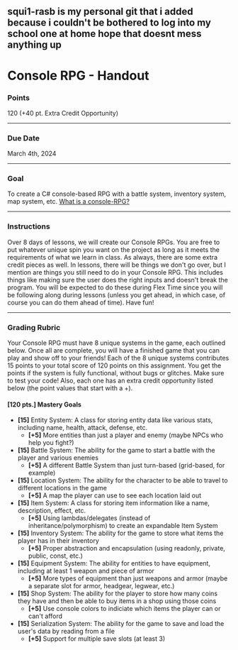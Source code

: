 ## squi1-rasb is my personal git that i added because i couldn't be bothered to log into my school one at home hope that doesnt mess anything up

# Console RPG - Handout

### Points
120 (+40 pt. Extra Credit Opportunity)

---

### Due Date
March 4th, 2024

---

### Goal
To create a C# console-based RPG with a battle system, inventory system, map system, etc. [What is a console-RPG?](https://www.youtube.com/watch?v=9B3pjzYM2cs)

---

### Instructions
Over 8 days of lessons, we will create our Console RPGs. You are free to put whatever unique spin you want on the project as long as it meets the requirements of what we learn in class. As always, there are some extra credit pieces as well. In lessons, there will be things we don't go over, but I mention are things you still need to do in your Console RPG. This includes things like making sure the user does the right inputs and doesn't break the program. You will be expected to do these during Flex Time since you will be following along during lessons (unless you get ahead, in which case, of course you can do them ahead of time). Have fun!

---

### Grading Rubric
Your Console RPG must have 8 unique systems in the game, each outlined below. Once all are complete, you will have a finished game that you can play and show off to your friends! Each of the 8 unique systems contributes 15 points to your total score of 120 points on this assignment. You get the points if the system is fully functional, without bugs or glitches. Make sure to test your code! Also, each one has an extra credit opportunity listed below (the point values that start with a +).

#### [120 pts.] Mastery Goals
- **[15]** Entity System: A class for storing entity data like various stats, including name, health, attack, defense, etc.
    - **[+5]** More entities than just a player and enemy (maybe NPCs who help you fight?)
- **[15]** Battle System: The ability for the game to start a battle with the player and various enemies
    - **[+5]** A different Battle System than just turn-based (grid-based, for example)
- **[15]** Location System: The ability for the character to be able to travel to different locations in the game
    - **[+5]** A map the player can use to see each location laid out
- **[15]** Item System: A class for storing item information like a name, description, effect, etc.
    - **[+5]** Using lambdas/delegates (instead of inheritance/polymorphism) to create an expandable Item System
- **[15]** Inventory System: The ability for the game to store what items the player has in their inventory
    - **[+5]** Proper abstraction and encapsulation (using readonly, private, public, const, etc.)
- **[15]** Equipment System: The ability for entities to have equipment, including at least 1 weapon and piece of armor
    - **[+5]** More types of equipment than just weapons and armor (maybe a separate slot for armor, headgear, legwear, etc.)
- **[15]** Shop System: The ability for the player to store how many coins they have and then be able to buy items in a shop using those coins
    - **[+5]** Use console colors to indiciate which items the player can or can't afford
- **[15]** Serialization System: The ability for the game to save and load the user's data by reading from a file
    - **[+5]** Support for multiple save slots (at least 3)
